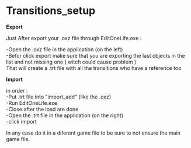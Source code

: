 # Transitions_setup

<b>Export</b><br>

Just After export your .oxz file through EditOneLife.exe :<br>

-Open the .oxz file in the application (on the left)<br>
-Befor click export make sure that you are exporting the last objects in the list and not missing one ( witch could cause problem )<br>
That will create a .trt file with all the transitions who have a reference too <br>

<b>Import</b><br>

in order :<br>
-Put .trt file into "import_add" (like the .oxz)<br>
-Run EditOneLife.exe<br>
-Close after the load are done<br>
-Open the .trt file in the application (on the right)<br>
-click import<br>


In any case do it in a diferent game file to be sure to not ensure the main game file.
